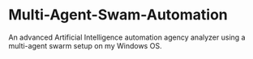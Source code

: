 # Multi-Agent-Swam-Automation
An advanced Artificial Intelligence automation agency analyzer using a multi-agent swarm setup on my Windows OS. 
